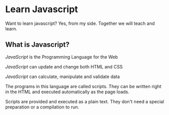 # Learn Javascript  
Want to learn javascript? Yes, from my side. Together we will teach and learn.
## What is Javascript?


*JavaScript* is the Programming Language for the Web  
  
*JavaScript* can update and change both HTML and CSS  
  
*JavaScript* can calculate, manipulate and validate data  

The programs in this language are called scripts. They can be written right in the HTML and executed automatically as the page loads.  

Scripts are provided and executed as a plain text. They don't need a special preparation or a compilation to run.  
